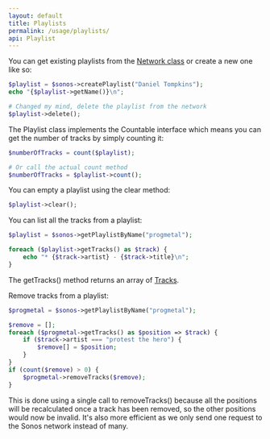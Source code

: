 ```yaml
---
layout: default
title: Playlists
permalink: /usage/playlists/
api: Playlist
---
```


You can get existing playlists from the [Network class](../getting-started/#playlists) or create a new one like so:

~~~php
$playlist = $sonos->createPlaylist("Daniel Tompkins");
echo "{$playlist->getName()}\n";

# Changed my mind, delete the playlist from the network
$playlist->delete();
~~~


The Playlist class implements the Countable interface which means you can get the number of tracks by simply counting it:

~~~php
$numberOfTracks = count($playlist);

# Or call the actual count method
$numberOfTracks = $playlist->count();
~~~


You can empty a playlist using the clear method:

~~~php
$playlist->clear();
~~~


You can list all the tracks from a playlist:

~~~php
$playlist = $sonos->getPlaylistByName("progmetal");

foreach ($playlist->getTracks() as $track) {
    echo "* {$track->artist} - {$track->title}\n";
}
~~~
<p class="message-info">The getTracks() method returns an array of <a href='../tracks/'>Tracks</a>.</p>



Remove tracks from a playlist:

~~~php
$progmetal = $sonos->getPlaylistByName("progmetal");

$remove = [];
foreach ($progmetal->getTracks() as $position => $track) {
    if ($track->artist === "protest the hero") {
        $remove[] = $position;
    }
}
if (count($remove) > 0) {
    $progmetal->removeTracks($remove);
}
~~~
<p class="message-info">This is done using a single call to removeTracks() because all the positions will be recalculated once a track has been removed, so the other positions would now be invalid. It's also more efficient as we only send one request to the Sonos network instead of many.</p>
